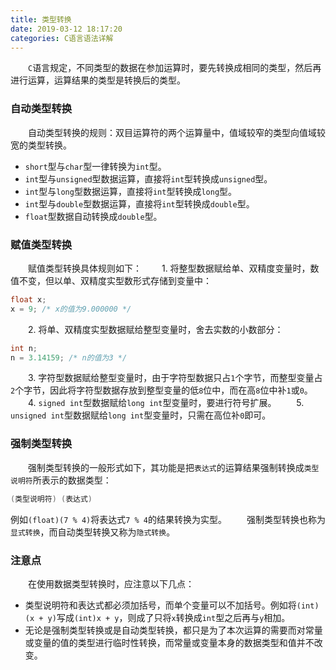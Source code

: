 ```yaml
---
title: 类型转换
date: 2019-03-12 18:17:20
categories: C语言语法详解
---
```

&emsp;&emsp;`C`语言规定，不同类型的数据在参加运算时，要先转换成相同的类型，然后再进行运算，运算结果的类型是转换后的类型。<!--more-->

### 自动类型转换

&emsp;&emsp;自动类型转换的规则：双目运算符的两个运算量中，值域较窄的类型向值域较宽的类型转换。

- `short`型与`char`型一律转换为`int`型。
- `int`型与`unsigned`型数据运算，直接将`int`型转换成`unsigned`型。
- `int`型与`long`型数据运算，直接将`int`型转换成`long`型。
- `int`型与`double`型数据运算，直接将`int`型转换成`double`型。
- `float`型数据自动转换成`double`型。

### 赋值类型转换

&emsp;&emsp;赋值类型转换具体规则如下：
&emsp;&emsp;1. 将整型数据赋给单、双精度变量时，数值不变，但以单、双精度实型数形式存储到变量中：

``` cpp
float x;
x = 9; /* x的值为9.000000 */
```

&emsp;&emsp;2. 将单、双精度实型数据赋给整型变量时，舍去实数的小数部分：

``` cpp
int n;
n = 3.14159; /* n的值为3 */
```

&emsp;&emsp;3. 字符型数据赋给整型变量时，由于字符型数据只占`1`个字节，而整型变量占`2`个字节，因此将字符型数据存放到整型变量的低`8`位中，而在高`8`位中补`1`或`0`。
&emsp;&emsp;4. `signed int`型数据赋给`long int`型变量时，要进行符号扩展。
&emsp;&emsp;5. `unsigned int`型数据赋给`long int`型变量时，只需在高位补`0`即可。

### 强制类型转换

&emsp;&emsp;强制类型转换的一般形式如下，其功能是把`表达式`的运算结果强制转换成`类型说明符`所表示的数据类型：

``` cpp
(类型说明符) (表达式)
```

例如`(float)(7 % 4)`将表达式`7 % 4`的结果转换为实型。
&emsp;&emsp;强制类型转换也称为`显式转换`，而自动类型转换又称为`隐式转换`。

### 注意点

&emsp;&emsp;在使用数据类型转换时，应注意以下几点：

- 类型说明符和表达式都必须加括号，而单个变量可以不加括号。例如将`(int)(x + y)`写成`(int)x + y`，则成了只将`x`转换成`int`型之后再与`y`相加。
- 无论是强制类型转换或是自动类型转换，都只是为了本次运算的需要而对常量或变量的值的类型进行临时性转换，而常量或变量本身的数据类型和值并不改变。